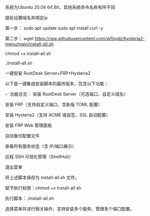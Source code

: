 系统为Ubuntu 20.04 64 Bit，其他系统命令名称有所不同

提前设置域名并绑定ip

第一步：
sudo apt update
sudo apt install curl -y

第二步：
wget https://raw.githubusercontent.com/wflxydz/hysteria2-menu/main/install-all.sh

chmod +x install-all.sh

./install-all.sh

一键安装 RustDesk Server+FRP+Hysteria2


以下是一键集成安装脚本的最终版本，包含以下功能：

✅ 功能总览：
安装 RustDesk Server（可选端口、自定义域名）

安装 FRP（支持自定义端口，含新版 TOML 配置）

安装 Hysteria2（支持 ACME 或自签，SSL 自动配置）

安装 FRP Web 管理面板

自动备份配置文件

查看所有服务状态（含 IP/端口展示）

远程 SSH 可视化管理（ShellHub）

退出菜单

将上述脚本保存为 install-all.sh 文件。

赋予执行权限：chmod +x install-all.sh

执行脚本：./install-all.sh

选择菜单并进行相关操作，支持安装多个服务、管理多个端口配置。
